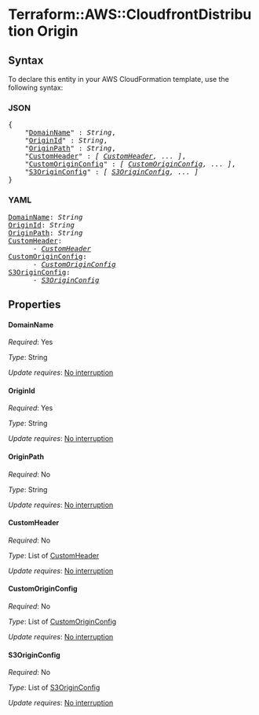 # Terraform::AWS::CloudfrontDistribution Origin

## Syntax

To declare this entity in your AWS CloudFormation template, use the following syntax:

### JSON

<pre>
{
    "<a href="#domainname" title="DomainName">DomainName</a>" : <i>String</i>,
    "<a href="#originid" title="OriginId">OriginId</a>" : <i>String</i>,
    "<a href="#originpath" title="OriginPath">OriginPath</a>" : <i>String</i>,
    "<a href="#customheader" title="CustomHeader">CustomHeader</a>" : <i>[ <a href="origin-customheader.md">CustomHeader</a>, ... ]</i>,
    "<a href="#customoriginconfig" title="CustomOriginConfig">CustomOriginConfig</a>" : <i>[ <a href="origin-customoriginconfig.md">CustomOriginConfig</a>, ... ]</i>,
    "<a href="#s3originconfig" title="S3OriginConfig">S3OriginConfig</a>" : <i>[ <a href="origin-s3originconfig.md">S3OriginConfig</a>, ... ]</i>
}
</pre>

### YAML

<pre>
<a href="#domainname" title="DomainName">DomainName</a>: <i>String</i>
<a href="#originid" title="OriginId">OriginId</a>: <i>String</i>
<a href="#originpath" title="OriginPath">OriginPath</a>: <i>String</i>
<a href="#customheader" title="CustomHeader">CustomHeader</a>: <i>
      - <a href="origin-customheader.md">CustomHeader</a></i>
<a href="#customoriginconfig" title="CustomOriginConfig">CustomOriginConfig</a>: <i>
      - <a href="origin-customoriginconfig.md">CustomOriginConfig</a></i>
<a href="#s3originconfig" title="S3OriginConfig">S3OriginConfig</a>: <i>
      - <a href="origin-s3originconfig.md">S3OriginConfig</a></i>
</pre>

## Properties

#### DomainName

_Required_: Yes

_Type_: String

_Update requires_: [No interruption](https://docs.aws.amazon.com/AWSCloudFormation/latest/UserGuide/using-cfn-updating-stacks-update-behaviors.html#update-no-interrupt)

#### OriginId

_Required_: Yes

_Type_: String

_Update requires_: [No interruption](https://docs.aws.amazon.com/AWSCloudFormation/latest/UserGuide/using-cfn-updating-stacks-update-behaviors.html#update-no-interrupt)

#### OriginPath

_Required_: No

_Type_: String

_Update requires_: [No interruption](https://docs.aws.amazon.com/AWSCloudFormation/latest/UserGuide/using-cfn-updating-stacks-update-behaviors.html#update-no-interrupt)

#### CustomHeader

_Required_: No

_Type_: List of <a href="origin-customheader.md">CustomHeader</a>

_Update requires_: [No interruption](https://docs.aws.amazon.com/AWSCloudFormation/latest/UserGuide/using-cfn-updating-stacks-update-behaviors.html#update-no-interrupt)

#### CustomOriginConfig

_Required_: No

_Type_: List of <a href="origin-customoriginconfig.md">CustomOriginConfig</a>

_Update requires_: [No interruption](https://docs.aws.amazon.com/AWSCloudFormation/latest/UserGuide/using-cfn-updating-stacks-update-behaviors.html#update-no-interrupt)

#### S3OriginConfig

_Required_: No

_Type_: List of <a href="origin-s3originconfig.md">S3OriginConfig</a>

_Update requires_: [No interruption](https://docs.aws.amazon.com/AWSCloudFormation/latest/UserGuide/using-cfn-updating-stacks-update-behaviors.html#update-no-interrupt)

